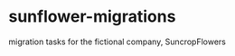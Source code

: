 sunflower-migrations
====================

migration tasks for the fictional company, SuncropFlowers
